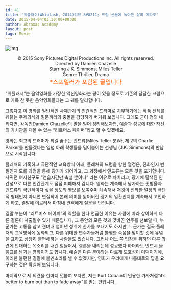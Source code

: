 ```yaml
---
id: 41
title: '위플래쉬(Whiplash, 2014)리뷰 &#8211; 드럼 선율에 녹아든 삶의 메타포'
date: 2015-04-04T03:30:00+00:00
author: Abraxas Academy
layout: post
tags: Movie
---
```


![img](https://farm5.staticflickr.com/4626/25875162678_48c3fe04ac_b.jpg)
<center> © 2015 Sony Pictures Digital Productions Inc. All rights reserved.</center>


<center>Directed by Damien Chazelle</center>

<center>Starring J.K. Simmons, Miles Teller</center>

<center>Genre: Thriller, Drama</center>






<center><span style="font-size: 14pt; color: rgb(255, 94, 0);">*스포일러가 포함된 글입니다</span></center>



“위플래시”는 음악영화를 가장한 액션영화라는 평이 있을 정도로 기존의 달달한 크림으로 가득 찬 듯한 음악영화들과는 그 궤를 달리합니다.

그렇다고 이 영화를 일반적인 사제관계의 인간적인 드라마로 치부하기에는 작품 전체를 꿰뚫는 주제의식과 질문끼리의 충돌을 감당하기 버거워 보입니다. 그래도 굳이 정의 내리자면, 감독인Damien Chazelle의 말을 빌어 정리해보자면, 예술과 성공에 대한 자신의 가치관을 재볼 수 있는 “리트머스 페이퍼”라고 할 수 있겠네요.



영화는 최고의 드러머가 되길 꿈꾸는 앤드류(Miles Teller 분)와, 제 2의 Charlie Parker를 만들겠다는 일념 아래 학생들을 밀어붙이는 선생님 (J.K. Simmons)의 만남으로 시작됩니다.



플레쳐의 가혹하고 극단적인 교육방식 아래, 플레쳐의 드럼을 향한 열정은, 진화인지 변질인지 모를 과정을 통해 광기가 되어가고, 그 과정에서 앤드류는 모든 것을 포기합니다. 사귀던 여자친구도 “연습시간만 축낼 뿐이다” 라는 이유로 차버리고, 광기에 탈색된 인간성으로 다른 인간관계도 점점 피폐해져 갑니다. 영화는 계속해서 낭자하는 핏방울과 앤드류의 극단적이다 싶을 정도의 행보를 보여주며 계속해서 저것이 진화한 열정의 극단적 형태인지 아니면 변질되어 본래 의미를 잃어버린 광기의 일환인지를 계속해서 고민하게 하고, 결말에 이르러서 마침내 관객에게 질문을 던집니다.



결말 부분이 “리트머스 페이퍼”의 역할을 한다 언급한 이유는 사람에 따라 상이하게 다른 결론이 사출될수 있기 때문입니다, 그 동안의 모든 것과 맞바꾼 연주를 선보일 때, 누군가는 고통을 참고 견뎌내 얻어낸 성취에 찬사를 보내기도 하지만, 누군가는 결국 플레쳐의 교육방식에 동화되고, 다른 위대한 연주자들처럼 불행한 죽음을 맞이할 것에 유념을 표하고 상당히 불편해하는 사람들도 있습니다. 그러나 어느 쪽 입장을 취하던 다른 의견에 반대하는 목소리를 내긴 힘들어서, 결론을 내리는데 성공했다 하더라도 반드시 물음표를 남기는 영화이기도 합니다. 예술은 다른 분야와는 다르게 모호성이 미덕이기에, 이러한 불편한 결말에 볼멘소리를 낼 수 없겠지만, 영화가 우리에게 나름대로의 답을 요구하는 것은 확실해 보입니다.

마지막으로 제 의견을 한마디 덧붙여 보자면, 저는 Kurt Cobain이 인용한 가사처럼”it&#8217;s better to burn out than to fade away”를 믿는 편입니다.